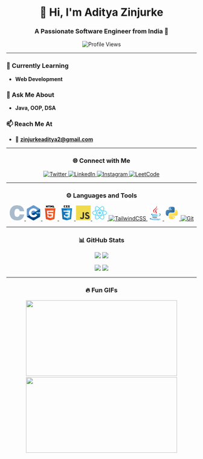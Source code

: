 <h1 align="center">👋 Hi, I'm Aditya Zinjurke</h1>
<h3 align="center">A Passionate Software Engineer from India 🚀</h3>

<p align="center">
  <img src="https://komarev.com/ghpvc/?username=adityazinj&label=Profile%20views&color=0e75b6&style=flat" alt="Profile Views" />
</p>

---

### 🌱 Currently Learning
- **Web Development**

### 💬 Ask Me About
- **Java, OOP, DSA**

### 📫 Reach Me At
- 📧 **zinjurkeaditya2@gmail.com**

---

<h3 align="center">🌐 Connect with Me</h3>
<p align="center">
  <a href="https://twitter.com/zinjurke_aditya" target="blank">
    <img src="https://raw.githubusercontent.com/rahuldkjain/github-profile-readme-generator/master/src/images/icons/Social/twitter.svg" alt="Twitter" height="30" width="40"/>
  </a>
  <a href="https://www.linkedin.com/in/aditya-zinjurke/" target="blank">
    <img src="https://raw.githubusercontent.com/rahuldkjain/github-profile-readme-generator/master/src/images/icons/Social/linked-in-alt.svg" alt="LinkedIn" height="30" width="40"/>
  </a>
  <a href="https://www.instagram.com/zinjurke_aditya/" target="blank">
    <img src="https://raw.githubusercontent.com/rahuldkjain/github-profile-readme-generator/master/src/images/icons/Social/instagram.svg" alt="Instagram" height="30" width="40"/>
  </a>
  <a href="https://leetcode.com/u/aditya1514/" target="blank">
    <img src="https://raw.githubusercontent.com/rahuldkjain/github-profile-readme-generator/master/src/images/icons/Social/leet-code.svg" alt="LeetCode" height="30" width="40"/>
  </a>
</p>

---

<h3 align="center">⚙️ Languages and Tools</h3>
<p align="center">
  <a href="https://www.cprogramming.com/" target="_blank" rel="noreferrer">
    <img src="https://raw.githubusercontent.com/devicons/devicon/master/icons/c/c-original.svg" alt="C" width="40" height="40"/>
  </a>
  <a href="https://www.w3schools.com/cpp/" target="_blank" rel="noreferrer">
    <img src="https://raw.githubusercontent.com/devicons/devicon/master/icons/cplusplus/cplusplus-original.svg" alt="C++" width="40" height="40"/>
  </a>
  <a href="https://www.w3schools.com/html/" target="_blank" rel="noreferrer">
    <img src="https://raw.githubusercontent.com/devicons/devicon/master/icons/html5/html5-original-wordmark.svg" alt="HTML" width="40" height="40"/>
  </a>
  <a href="https://www.w3schools.com/css/" target="_blank" rel="noreferrer">
    <img src="https://raw.githubusercontent.com/devicons/devicon/master/icons/css3/css3-original-wordmark.svg" alt="CSS" width="40" height="40"/>
  </a>
  <a href="https://developer.mozilla.org/en-US/docs/Web/JavaScript" target="_blank" rel="noreferrer">
    <img src="https://raw.githubusercontent.com/devicons/devicon/master/icons/javascript/javascript-original.svg" alt="JavaScript" width="40" height="40"/>
  </a>
  <a href="https://reactjs.org/" target="_blank" rel="noreferrer">
    <img src="https://raw.githubusercontent.com/devicons/devicon/master/icons/react/react-original.svg" alt="React" width="40" height="40"/>
  </a>
  <a href="https://tailwindcss.com/" target="_blank" rel="noreferrer">
    <img src="https://www.vectorlogo.zone/logos/tailwindcss/tailwindcss-icon.svg" alt="TailwindCSS" width="40" height="40"/>
  </a>
  <a href="https://www.java.com" target="_blank" rel="noreferrer">
    <img src="https://raw.githubusercontent.com/devicons/devicon/master/icons/java/java-original.svg" alt="Java" width="40" height="40"/>
  </a>
  <a href="https://www.python.org" target="_blank" rel="noreferrer">
    <img src="https://raw.githubusercontent.com/devicons/devicon/master/icons/python/python-original.svg" alt="Python" width="40" height="40"/>
  </a>
  <a href="https://git-scm.com/" target="_blank" rel="noreferrer">
    <img src="https://www.vectorlogo.zone/logos/git-scm/git-scm-icon.svg" alt="Git" width="40" height="40"/>
  </a>
</p>

---

<h3 align="center">📊 GitHub Stats</h3>
<p align="center">
  <img src="https://github-readme-stats.vercel.app/api?username=adityazinj&show_icons=true&theme=tokyonight&hide_border=true" width="420"/>
  <img src="https://github-readme-streak-stats.herokuapp.com/?user=adityazinj&theme=tokyonight&hide_border=true" width="420"/>
</p>

<p align="center">
  <img src="https://github-readme-stats.vercel.app/api/top-langs/?username=adityazinj&layout=compact&theme=tokyonight&hide_border=true&langs_count=6" width="420"/>
  <img src="https://github-readme-activity-graph.vercel.app/graph?username=adityazinj&theme=tokyo-night&hide_border=true" width="420"/>
</p>




---

<h3 align="center">🔥 Fun GIFs</h3>
<p align="center">
  <img src="https://media1.tenor.com/m/jHg-q58KgiYAAAAC/scaler-create-impact.gif" width="400" height="200" />
  <img src="https://media1.tenor.com/m/OKMiJjqXkMcAAAAC/java-programming.gif" width="400" height="200" />
</p>
